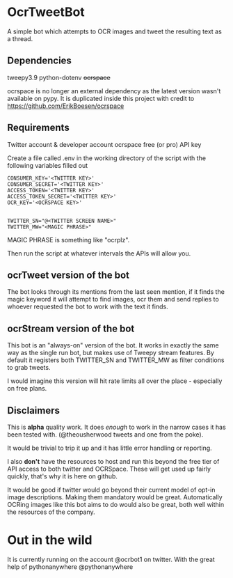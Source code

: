 # OcrTweetBot

A simple bot which attempts to OCR images and tweet the resulting text as a thread.

## Dependencies
tweepy3.9
python-dotenv
~~ocrspace~~

ocrspace is no longer an external dependency as the latest version wasn't available on pypy.
It is duplicated inside this project with credit to https://github.com/ErikBoesen/ocrspace

## Requirements
Twitter account & developer account
ocrspace free (or pro) API key

Create a file called .env in the working directory of the script with the following variables filled out

````
CONSUMER_KEY='<TWITTER KEY>'
CONSUMER_SECRET='<TWITTER KEY>'
ACCESS_TOKEN='<TWITTER KEY>'
ACCESS_TOKEN_SECRET='<TWITTER KEY>'
OCR_KEY='<OCRSPACE KEY>'


TWITTER_SN="@<TWITTER SCREEN NAME>"
TWITTER_MW="<MAGIC PHRASE>"
````

MAGIC PHRASE is something like "ocrplz".

Then run the script at whatever intervals the APIs will allow you.

## ocrTweet version of the bot

The bot looks through its mentions from the last seen mention, if it finds the magic keyword it will attempt to find images, ocr them and send replies to whoever requested the bot to work with the text it finds.

## ocrStream version of the bot

This bot is an "always-on" version of the bot. It works in exactly the same way as the single run bot, but makes use of Tweepy stream features.
By default it registers both TWITTER_SN and TWITTER_MW as filter conditions to grab tweets.

I would imagine this version will hit rate limits all over the place - especially on free plans.

## Disclaimers

This is **alpha** quality work. It does *enough* to work in the narrow cases it has been tested with. (@theousherwood tweets and one from the poke).

It would be trivial to trip it up and it has little error handling or reporting.

I also **don't** have the resources to host and run this beyond the free tier of API access to both twitter and OCRSpace. These will get used up fairly quickly, that's why it is here on github.

It would be good if twitter would go beyond their current model of opt-in image descriptions. Making them mandatory would be great. Automatically OCRing images like this bot aims to do would also be great, both well within the resources of the company.

# Out in the wild

It is currently running on the account @ocrbot1 on twitter. With the great help of pythonanywhere @pythonanywhere
